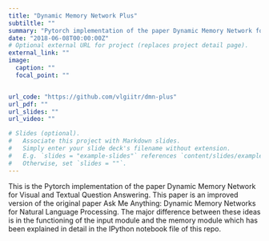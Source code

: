 ```yaml
---
title: "Dynamic Memory Network Plus"
subtiltle: "" 
summary: "Pytorch implementation of the paper Dynamic Memory Network for Visual and Textual Question Answering"
date: "2018-06-08T00:00:00Z"
# Optional external URL for project (replaces project detail page).
external_link: ""
image:
  caption: ""
  focal_point: ""


url_code: "https://github.com/vlgiitr/dmn-plus"
url_pdf: ""
url_slides: ""
url_video: ""

# Slides (optional).
#   Associate this project with Markdown slides.
#   Simply enter your slide deck's filename without extension.
#   E.g. `slides = "example-slides"` references `content/slides/example-slides.md`.
#   Otherwise, set `slides = ""`.
---
```


This is the Pytorch implementation of the paper Dynamic Memory Network for Visual and Textual Question Answering. This paper is an improved version of the original paper Ask Me Anything: Dynamic Memory Networks for Natural Language Processing. The major difference between these ideas is in the functioning of the input module and the memory module which has been explained in detail in the IPython notebook file of this repo.


